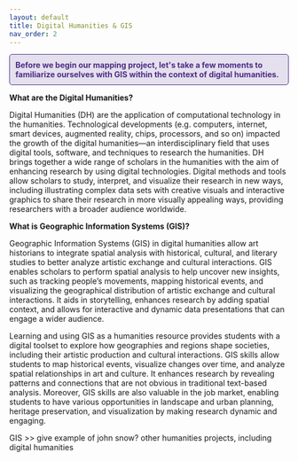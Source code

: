 ```yaml
---
layout: default
title: Digital Humanities & GIS
nav_order: 2
---
```


<div style="border: 1px solid #4E2A84; background-color: #E4E0EE; padding: 10px; border-radius: 5px; color: #4E2A84;">
  <strong>Before we begin our mapping project, let's take a few moments to familiarize ourselves with GIS within the context of digital humanities.</strong>
</div>

**What are the Digital Humanities?**

Digital Humanities (DH) are the application of computational technology in the humanities. Technological developments (e.g. computers, internet, smart devices, augmented reality, chips, processors, and so on) impacted the growth of the digital humanities—an interdisciplinary field that uses digital tools, software, and techniques to research the humanities. DH brings together a wide range of scholars in the humanities with the aim of enhancing research by using digital technologies. Digital methods and tools allow scholars to study, interpret, and visualize their research in new ways, including illustrating complex data sets with creative visuals and interactive graphics to share their research in more visually appealing ways, providing researchers with a broader audience worldwide. 

 

**What is Geographic Information Systems (GIS)?**

Geographic Information Systems (GIS) in digital humanities allow art historians to integrate spatial analysis with historical, cultural, and literary studies to better analyze artistic exchange and cultural interactions. GIS enables scholars to perform spatial analysis to help uncover new insights, such as tracking people’s movements, mapping historical events, and visualizing the geographical distribution of artistic exchange and cultural interactions. It aids in storytelling, enhances research by adding spatial context, and allows for interactive and dynamic data presentations that can engage a wider audience.  

Learning and using GIS as a humanities resource provides students with a digital toolset to explore how geographies and regions shape societies, including their artistic production and cultural interactions. GIS skills allow students to map historical events, visualize changes over time, and analyze spatial relationships in art and culture. It enhances research by revealing patterns and connections that are not obvious in traditional text-based analysis. Moreover, GIS skills are also valuable in the job market, enabling students to have various opportunities in landscape and urban planning, heritage preservation, and visualization by making research dynamic and engaging. 

GIS >> give example of john snow? other humanities projects, including digital humanities
